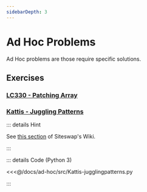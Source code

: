 ```yaml
---
sidebarDepth: 3
---
```


# Ad Hoc Problems

Ad Hoc problems are those require specific solutions.

## Exercises

### [LC330 - Patching Array](https://leetcode.com/problems/patching-array/)

### [Kattis - Juggling Patterns](https://open.kattis.com/problems/jugglingpatterns)

::: details Hint

See [this section](https://en.wikipedia.org/wiki/Siteswap#Validity) of Siteswap's Wiki.

:::

::: details Code (Python 3)

<<<@/docs/ad-hoc/src/Kattis-jugglingpatterns.py

:::

<Utterances />
